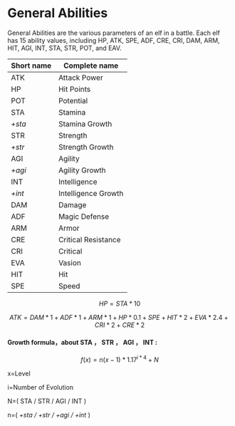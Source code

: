 # General Abilities

General Abilities are the various parameters of an elf in a battle. Each elf has 15 ability values, including HP, ATK, SPE, ADF, CRE, CRI, DAM, ARM, HIT, AGI, INT, STA, STR, POT, and EAV.

| Short name | Complete name       |
| ---------- | ------------------- |
| ATK        | Attack Power        |
| HP         | Hit Points          |
| POT        | Potential           |
| STA        | Stamina             |
| _+sta_     | Stamina Growth      |
| STR        | Strength            |
| _+str_     | Strength Growth     |
| AGI        | Agility             |
| _+agi_     | Agility Growth      |
| INT        | Intelligence        |
| _+int_     | Intelligence Growth |
| DAM        | Damage              |
| ADF        | Magic Defense       |
| ARM        | Armor               |
| CRE        | Critical Resistance |
| CRI        | Critical            |
| EVA        | Vasion              |
| HIT        | Hit                 |
| SPE        | Speed               |

$$
HP=STA*10
$$

$$
ATK=DAM*1+ADF*1+ARM*1+HP*0.1+SPE+HIT*2+EVA*2.4+CRI*2+CRE*2
$$

#### Growth formula，about STA ， STR ， AGI ， INT  :&#x20;

$$
f(x) =n (x -1)* 1.17^{ i*4}+N
$$

x=Level

i=Number of Evolution

N=( STA / STR / AGI / INT )

n=( _+sta / +str / +agi / +int_ )
